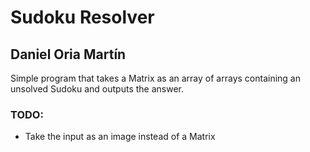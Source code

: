 # Sudoku Resolver 

## Daniel Oria Martín

Simple program that takes a Matrix as an array of arrays containing an unsolved Sudoku and outputs the answer.

### TODO: 
* Take the input as an image instead of a Matrix